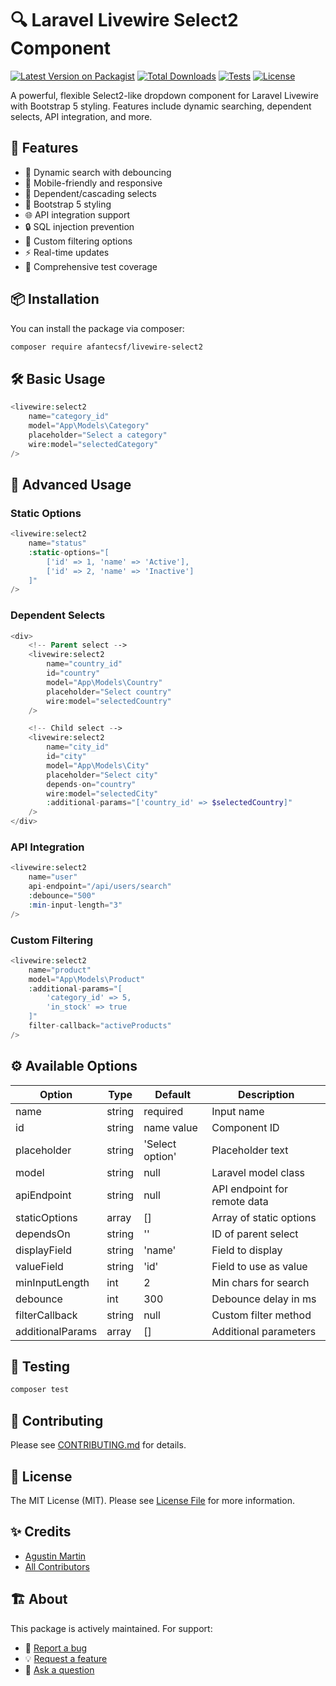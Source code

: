 # 🔍 Laravel Livewire Select2 Component

[![Latest Version on Packagist](https://img.shields.io/packagist/v/afantecsf/livewire-select2.svg?style=flat-square)](https://packagist.org/packages/afantecsf/livewire-select2)
[![Total Downloads](https://img.shields.io/packagist/dt/afantecsf/livewire-select2.svg?style=flat-square)](https://packagist.org/packages/afantecsf/livewire-select2)
[![Tests](https://github.com/afantecsf/livewire-select2/actions/workflows/run-tests.yml/badge.svg?branch=main)](https://github.com/afantecsf/livewire-select2/actions/workflows/run-tests.yml)
[![License](https://img.shields.io/packagist/l/afantecsf/livewire-select2.svg?style=flat-square)](https://packagist.org/packages/afantecsf/livewire-select2)

A powerful, flexible Select2-like dropdown component for Laravel Livewire with Bootstrap 5 styling. Features include dynamic searching, dependent selects, API integration, and more.

## 🚀 Features

- 🔎 Dynamic search with debouncing
- 📱 Mobile-friendly and responsive
- 🔄 Dependent/cascading selects
- 🎨 Bootstrap 5 styling
- 🌐 API integration support
- 🔒 SQL injection prevention
- 🎯 Custom filtering options
- ⚡ Real-time updates
- 🧪 Comprehensive test coverage

## 📦 Installation

You can install the package via composer:

```bash
composer require afantecsf/livewire-select2
```

## 🛠️ Basic Usage

```php
<livewire:select2 
    name="category_id"
    model="App\Models\Category"
    placeholder="Select a category"
    wire:model="selectedCategory"
/>
```

## 🎯 Advanced Usage

### Static Options
```php
<livewire:select2 
    name="status"
    :static-options="[
        ['id' => 1, 'name' => 'Active'],
        ['id' => 2, 'name' => 'Inactive']
    ]"
/>
```

### Dependent Selects
```php
<div>
    <!-- Parent select -->
    <livewire:select2 
        name="country_id"
        id="country"
        model="App\Models\Country"
        placeholder="Select country"
        wire:model="selectedCountry"
    />

    <!-- Child select -->
    <livewire:select2 
        name="city_id"
        id="city"
        model="App\Models\City"
        placeholder="Select city"
        depends-on="country"
        wire:model="selectedCity"
        :additional-params="['country_id' => $selectedCountry]"
    />
</div>
```

### API Integration
```php
<livewire:select2 
    name="user"
    api-endpoint="/api/users/search"
    :debounce="500"
    :min-input-length="3"
/>
```

### Custom Filtering
```php
<livewire:select2 
    name="product"
    model="App\Models\Product"
    :additional-params="[
        'category_id' => 5,
        'in_stock' => true
    ]"
    filter-callback="activeProducts"
/>
```

## ⚙️ Available Options

| Option | Type | Default | Description |
|--------|------|---------|-------------|
| name | string | required | Input name |
| id | string | name value | Component ID |
| placeholder | string | 'Select option' | Placeholder text |
| model | string | null | Laravel model class |
| apiEndpoint | string | null | API endpoint for remote data |
| staticOptions | array | [] | Array of static options |
| dependsOn | string | '' | ID of parent select |
| displayField | string | 'name' | Field to display |
| valueField | string | 'id' | Field to use as value |
| minInputLength | int | 2 | Min chars for search |
| debounce | int | 300 | Debounce delay in ms |
| filterCallback | string | null | Custom filter method |
| additionalParams | array | [] | Additional parameters |

## 🧪 Testing

```bash
composer test
```

## 🤝 Contributing

Please see [CONTRIBUTING.md](CONTRIBUTING.md) for details.

## 📝 License

The MIT License (MIT). Please see [License File](LICENSE.md) for more information.

## ✨ Credits

- [Agustin Martin](https://github.com/jekhar)
- [All Contributors](../../contributors)

## 🏗️ About

This package is actively maintained. For support:
- 🐛 [Report a bug](https://github.com/afantecsf/livewire-select2/issues)
- 💡 [Request a feature](https://github.com/afantecsf/livewire-select2/issues)
- 💬 [Ask a question](https://github.com/afantecsf/livewire-select2/discussions)